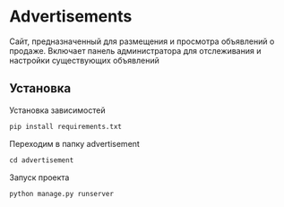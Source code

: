 <h1>Advertisements</h1>

Сайт, предназначенный для размещения и просмотра объявлений о продаже.
Включает панель администратора для отслеживания и настройки существующих объявлений

<h2>Установка</h2>

Установка зависимостей

```python
pip install requirements.txt
```

Переходим в папку advertisement

```python
cd advertisement
```
Запуск проекта

```python
python manage.py runserver
```
